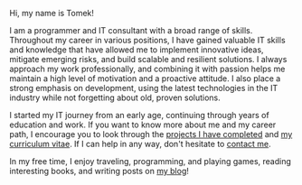 Hi, my name is Tomek!

I am a programmer and IT consultant with a broad range of skills. Throughout my career in various positions, I have gained valuable IT skills and knowledge that have allowed me to implement innovative ideas, mitigate emerging risks, and build scalable and resilient solutions. I always approach my work professionally, and combining it with passion helps me maintain a high level of motivation and a proactive attitude. I also place a strong emphasis on development, using the latest technologies in the IT industry while not forgetting about old, proven solutions.

I started my IT journey from an early age, continuing through years of education and work. If you want to know more about me and my career path, I encourage you to look through the [projects I have completed](/projects) and [my curriculum vitae](/cv). If I can help in any way, don't hesitate to [contact me](mailto:tomasz.komoszeski@gmail.com).

In my free time, I enjoy traveling, programming, and playing games, reading interesting books, and writing posts on [my blog](/blog)!
